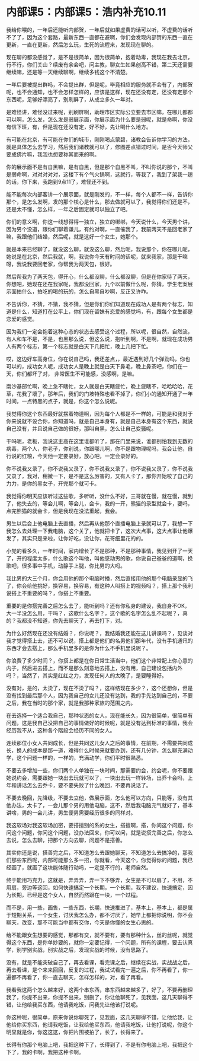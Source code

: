 # 内部课5：内部课5：浩内补充10.11

我给你喂的，一年后还能听内部贺，一年后就如果虚费的话可以听，不虚费的话听不了了，因为这个套路，最新东西一直都在避啊，你们会发现内部贺的东西一直在更新，一直在更新，然后怎么玩，生死的流程来，发现现在聊的。

现在聊的都没感觉了，是不是很简单，因为很简单，抱着动毒，我现在我去北京，行不行，你们关山？续废有余会吧，问主教，聊女生如果创高不错，第二天还需要继续嘛，还是等一天继续聊啊，继续多钱这个不清楚。

一年后要被提出群吗，不会提出群，但是呢，毕竟相应的服务就不会有了，内部贺呢，也不会通知，也不会怎样怎样的，应该是这样，现在还没有定，还没有定那个东西呢，足够好漂亮了，别刷屏了，从成立多久一年对。

是难怪讲，难怪没过来呢，别刷屏啊，助理市区实际公立要去市区嘛，在哪儿都都可以啊，怎么发，怎么发是弱展示面，你展示面为什么要是弱呢，就是命啊，你没有信下班，有，但是现在还没有定，好不好，先让喝什么地方。

有可能在北京，有可能在你们的城市，刚刚喝点蒙碧，诸教会告诉你学习的方法，就是具体怎么去学习，然后我们诸教就可以了，修图差点错过时间，是否今天师父要成佛片嘛，我我也想要称其而来的啊。

你的展示面不是有自黑嘛，是有自黑，但是那个自黑不叫，不叫你说的那个，不叫是弱命啊，对对对对对，这楼下有个气火锅啊，这就行，等我了，我到了架我一趟的话，你下来，我跑到9点11了，难怪还不到。

能不能每次内部客讲一个展示面，就是刚发的，不一样，每个人都不一样，告诉你那个，是怎么发啊，发的那个核心是什么，那去做就可以了，我觉得你们还是不，还是太不懂，怎么样，一年之后固定就可以独立了吧。

你们的意义啊，你这一线想得得一独立，独立的绑绑，今天说什么，今天男个讲，因为男个没道，跟你们聊着谦儿，有约对啊，一直催我了，我前两天不是回老家了嘛，我跟他们结婚，然后呢，就是这好一个女生，她那个。

就是本来已经聊了，就没这么聊，就没这么聊，然后呢，我说那个，你在哪儿呢，她说是在北京，然后我就，啊，我说你今天有时间的话呢，就来我家，那是干嘛呀，我说我要回老家，你帮我为两天包，很好。

然后帮我为了两天包，得开心，什么都没聊，什么都没聊，但是在你家待了两天，你想吧，她现在还在我家呢，我都没回家，九个以前做什么呢，你猜，学生老案展示面拍什么，拍吃的喝的玩的，怎么自黑自吵啊，反正又许咋。

不告诉你，不猜，不猜，我不猜，但是你们你们知道现在成功人是有两个标志，知道是什么，知道打在公平上，你们现在留妹有恋爱的感觉吗，有，跟每个女生都是恋爱的感觉。

因为我们一定会抱着这种心态的状态去感受这个过程，所以呢，很自然，自然流，有人和车不是，不是，也黑那么说，但这么说，抱听到啊，不是啊，就现在成功男人有两个标志，第一个标志就是白天下几把忙，晚上几把下忙。

哎，这边好车高身位，你在说自己吗，我还差点，，最近遇到好几个弹劲吗，你也可以的，成功女人呢，成功女人是晚上就是白天下鼻毛，晚上鼻茶吧，你们在一天，你们都坏了对， 非常医生不可能感，没感啊，是嘛。

南沙基部忙啊，晚上急不瞎忙，女人就是白天瞎疲忙，晚上疲瞎不，哈哈哈哈，花草，花我了壞了，那年后，我们的门坡特殊也看不掉了，你们小的通知开通了一年时间，一点特黑的点子，就是，你这个怎么说呢。

我觉得你这个东西最好就摆着物道啊，因为每个人都是不一样的，可能是和我对于你来说就不设合你，你知道吗，就是自己本身有，就是自己本身有这个东西，就说自己没有，并且说自己做的很好，那叫自黑，怎么让自己变骚呢。

干吗呢，老板，我说这主高在这里谁都听了，那在门里来说，谁都别怕我到无数的病毒，两个人，你老子，你别说，你跟哪儿啊，你不是跟物理呢吗，我会让他，自行说的红粮，今天他一定要录好，放心吧，一定会录好的。

你不说我又录了，你不说我又录了，你不说我又录了，你不说我又录了，你不说我又录了，我对，稍微一下，是不是这么厉害的，又有人卡了，那你开始咬了自己的力力，是你的黑女子，开完那个就可卡。

我觉得你明天应该听过这些歌，多听听，没什么不好，三哥就在慢，就在慢，就到了，他失去的，等会儿啊，等会儿，会卡，我的一开，熊猫的录型就会卡，要吗，点完熊猫的就会卡，但是我现在没法重起，我会。

男生以后会上他电脑上去直播，然后再从他那个直播电脑上录就可以了，我想一下我怎么去处理一下我电脑，这个关了，他就把卡了，这次大点事，这大点事让他爆发了，其实只是来啦，让你好吃，没让你，花哥细里花的的。

小党的看多久，一年时间，家内增长了不是那种，不是那种事情，我见到开了一天了，开的程度太多，什么歌这个叫他，叫他感动男的歌，你说自己爸爸的道啊，换歌吧，很多事中手机，动静手上腿，你比男的大吗。

我比男的大三个月，你会用他的那个电脑时播，然后直接用他的那个电脑录显的飞了，你会给他挑好，换容易，换容易，有这种人叫搭上的视频吗？，搭上那个我利说搭上不重要的吗？，你搭上不重要。

重要的是你搭完善之后怎么去了，能听到吗？还有你私身的建设，我自身不OK，大一半没怎么用，干吗？，这歌什么名字？，这个歌的名字怎么乱不起呢？，真的？我都没不知道，你先去聊天了，再去打下，对。

为什么好然现在还没有结婚？，你说呢？，我结婚我还能在这儿讲课吗？，见谈对我才觉得搭上去，还不可以说，搭上都是他们的名男他们那年代，没有手机通讯的东西才会去搭上，那么手机里多的是你为什么不手机里说呢？。

你浪费了多少时间？，你搭上都是在你日常生活当中，他们这个非常配上你心意的内子，然后进去搭上，而不是那么刻意地去搭上，没有用，自己建设包括内外吗？，当然了，其实是红红之力，发现任何人的太晚了，是要睡得好。

没有对，是的，太烫了，现在不烫了吗？，这样结现在多少？，这个还想你，但是没有找到最后那个人，因为我自己的女儿还没有达到，我的手先达到自己的，不要之后，我在当时的那个家，就是我那种家旅的范围之内。

在去选择一个适合我自己，那种状态的女人，现在能长久，因为很简单，很简单有问题，这是我自己没把自己的事情做好的时候呢，就是没有达到标准的事情，我会经历我不从，这种各个階段会经历不同的女人。

连续那位小女人共同成长，但是共同这儿女人之后的事情，在前期，不需要共同成长，换人的成本是那一道，难得什么时候来就要办到，还有几分钟，怎么聊充满动学，这个问题一样的，一样的，充满动学，你们平时很熟悉。

不要去多增加一些，你们两个人单独在一块时间，那需要约会，约会呢，你不要跟她说约会，需要跟她一块出去玩就可以了，一块出去玩一样转场，出乔卡会吗，上年和讲话怎么去乔卡，要不要失败了什么晚回，不要再说话了。

不要去晚回，先降级，不要去立他，做展示面，怎么他可以方向，只能等，没有其他办法，太卡了，一会儿那个男的用他电脑，这不，然后我电脑充气就好了，基本讲啥，男的一会儿讲，男生便男需要经历很多的同样对。

我这软场对我这软场加密，要搭擅别的系的女生，搭擅啊，搭，你问这个问题，你问这个问题，你问这个问题，没办法回来，你可以问，就是说搭完善之后，你怎么去说，怎么去聊，把那个方向去聊，问题不是搭善。

其实你还是说，搭善完之后，不知道怎么去跟她聊天，不知道怎么去搞净的，那我们那些东西呢，内部可能那么多一招，你就看，今天这个，你觉得你的问题，我已经画了，就画了这块能体随行动吗，一定是不行的，老师自然。

终于能用巧克力，这就是，弄弄弄，弄一下不够弄，女生是不可以扇了，不用，不用扇，旁边等这回，如何快速搞定一个长期，一个长期，我不建议，快速搞定，因为长期，已经是这个女人，自然而然跟在一块，一个过程。

而不是，用一些，画售，一些东西，长期，快速推进了，基本上，基本上，都是属于短期关系，一个女生，讨厌我怎么办，都不讨厌了，她早上都把你说明，你不会聊天，改变，那不可能当中都有交你，今天是你懂的女生心思的。

给不能跟女生想要的感觉，那都有交，就不要有，要有那种什么，丝的丝呢，就觉得这个东西，是你单妙要的，就你一定要记得，一个问题，所有的课程，要去认真学，别学别实战，别实战之后，发现实战的时候，没有思路了。

没有，就是不能突破自己了，再去看课，看完课之后，继续在实战，实战战之后，再去看课，是个来来回回，反复的过程，我试试看完一遍之后，你不再看了，你一遍都不再看了，你一直去聊天，怎样怎样的，对，看了再看。

我看我这两个怎么越来好，这两个串东西，串东西越来越多了，好了，不要再删理我了，你提不出来，你提不出来，别删了，你让他聊死了，见我面，这几天聊得不错，让他给我买东西，他请我吃饭，问我先让他该打说呢。

你这种呢，很简单，原来你说你聊死了，见我面，这几天聊得不错，让他给我，让他给你买东西，他请我吃饭，让我给他买东西，他请我吃饭，让他打说呢，你这个明显就是你，你这这这，你把片围被拍了，长了，长得来了。

长得有你那个电脑上吧，我把这种下了，长得到了，不是有你电脑上吧，我把这个下了，我的卡啊，我把这种卡啊。